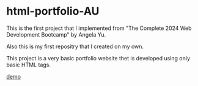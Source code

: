 # html-portfolio-AU

This is the first project that I implemented from "The Complete 2024 Web Development Bootcamp" by Angela Yu.

Also this is my first repositry that I created on my own.

This project is a very basic portfolio website thet is developed using only basic HTML tags.

[demo](https://glittery-marzipan-ac5b58.netlify.app)
